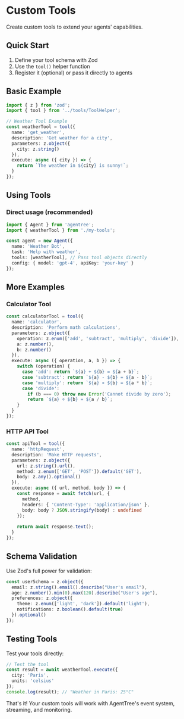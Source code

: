 # Custom Tools

Create custom tools to extend your agents' capabilities.

## Quick Start

1. Define your tool schema with Zod
2. Use the `tool()` helper function
3. Register it (optional) or pass it directly to agents

## Basic Example

```typescript
import { z } from 'zod';
import { tool } from '../tools/ToolHelper';

// Weather Tool Example
const weatherTool = tool({
  name: 'get_weather',
  description: 'Get weather for a city',
  parameters: z.object({
    city: z.string()
  }),
  execute: async ({ city }) => {
    return `The weather in ${city} is sunny!`;
  }
});

```

## Using Tools

### Direct usage (recommended)
```typescript
import { Agent } from 'agentree';
import { weatherTool } from './my-tools';

const agent = new Agent({
  name: 'Weather Bot',
  task: 'Help with weather',
  tools: [weatherTool], // Pass tool objects directly
  config: { model: 'gpt-4', apiKey: 'your-key' }
});
```

## More Examples

### Calculator Tool
```typescript
const calculatorTool = tool({
  name: 'calculator',
  description: 'Perform math calculations',
  parameters: z.object({
    operation: z.enum(['add', 'subtract', 'multiply', 'divide']),
    a: z.number(),
    b: z.number()
  }),
  execute: async ({ operation, a, b }) => {
    switch (operation) {
      case 'add': return `${a} + ${b} = ${a + b}`;
      case 'subtract': return `${a} - ${b} = ${a - b}`;
      case 'multiply': return `${a} × ${b} = ${a * b}`;
      case 'divide': 
        if (b === 0) throw new Error('Cannot divide by zero');
        return `${a} ÷ ${b} = ${a / b}`;
    }
  }
});
```

### HTTP API Tool
```typescript
const apiTool = tool({
  name: 'httpRequest',
  description: 'Make HTTP requests',
  parameters: z.object({
    url: z.string().url(),
    method: z.enum(['GET', 'POST']).default('GET'),
    body: z.any().optional()
  }),
  execute: async ({ url, method, body }) => {
    const response = await fetch(url, {
      method,
      headers: { 'Content-Type': 'application/json' },
      body: body ? JSON.stringify(body) : undefined
    });
    
    return await response.text();
  }
});
```

## Schema Validation

Use Zod's full power for validation:

```typescript
const userSchema = z.object({
  email: z.string().email().describe("User's email"),
  age: z.number().min(0).max(120).describe("User's age"),
  preferences: z.object({
    theme: z.enum(['light', 'dark']).default('light'),
    notifications: z.boolean().default(true)
  }).optional()
});
```

## Testing Tools

Test your tools directly:

```typescript
// Test the tool
const result = await weatherTool.execute({ 
  city: 'Paris', 
  units: 'celsius' 
});
console.log(result); // "Weather in Paris: 25°C"
```

That's it! Your custom tools will work with AgentTree's event system, streaming, and monitoring.
